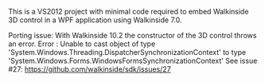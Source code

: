 This is a VS2012 project with minimal code required to embed Walkinside 3D control in a WPF application using Walkinside 7.0.

Porting issue: With Walkinside 10.2 the constructor of the 3D control throws an error. 
  Error : Unable to cast object of type 'System.Windows.Threading.DispatcherSynchronizationContext' to type 'System.Windows.Forms.WindowsFormsSynchronizationContext'
  See issue #27: https://github.com/walkinside/sdk/issues/27
  
